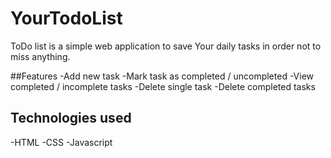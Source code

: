# YourTodoList
ToDo list is a simple web application to save Your daily tasks in order not to miss anything.

##Features
-Add new task
-Mark task as completed / uncompleted
-View completed / incomplete tasks
-Delete single task
-Delete completed tasks

## Technologies used
-HTML
-CSS
-Javascript
